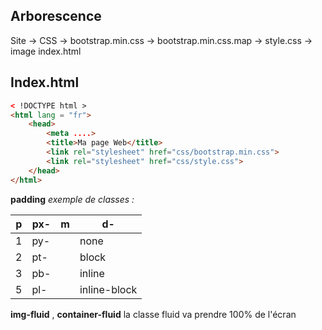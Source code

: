 ## Arborescence 

Site
	-> CSS
		-> bootstrap.min.css
		-> bootstrap.min.css.map
		-> style.css
	-> image
index.html

## Index.html

```html
< !DOCTYPE html >
<html lang = "fr">
	<head>
		<meta ....>
		<title>Ma page Web</title>
		<link rel="stylesheet" href="css/bootstrap.min.css">
		<link rel="stylesheet" href="css/style.css">
	</head>
</html>
```

**padding**
_exemple de classes :_

| p   | px- | m   | d-           | 
| --- | --- | --- | ------------ | 
| 1   | py- |     | none         |
| 2   | pt- |     | block        |    
| 3   | pb- |     | inline       |     
| 5   | pl- |     | inline-block |     

**img-fluid** , **container-fluid** la classe fluid va prendre 100% de l'écran
